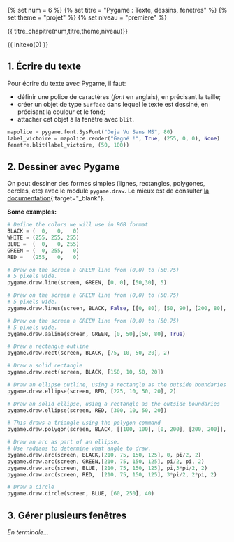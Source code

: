 {% set num = 6 %}
{% set titre = "Pygame : Texte, dessins, fenêtres" %}
{% set theme = "projet" %}
{% set niveau = "premiere" %}


{{ titre_chapitre(num,titre,theme,niveau)}}

{{ initexo(0) }}



## 1. Écrire du texte

Pour écrire du texte avec Pygame, il faut:

- définir une police de caractères (*font* en anglais), en précisant la taille;
- créer un objet de type `Surface` dans lequel le texte est dessiné, en précisant la couleur et le fond;
- attacher cet objet à la fenêtre avec `blit`.

```python linenums='1' title='Exemple de code'
mapolice = pygame.font.SysFont("Deja Vu Sans MS", 80)
label_victoire = mapolice.render("Gagné !", True, (255, 0, 0), None)
fenetre.blit(label_victoire, (50, 100))
```

## 2. Dessiner avec Pygame

On peut dessiner des formes simples (lignes, rectangles, polygones, cercles, etc) avec le module `pygame.draw`. Le mieux est de consulter [la documentation](https://www.pygame.org/docs/ref/draw.html){:target="_blank"}.

**Some examples:**

```python linenums='1'
# Define the colors we will use in RGB format
BLACK = (  0,   0,   0)
WHITE = (255, 255, 255)
BLUE =  (  0,   0, 255)
GREEN = (  0, 255,   0)
RED =   (255,   0,   0)

# Draw on the screen a GREEN line from (0,0) to (50.75) 
# 5 pixels wide.
pygame.draw.line(screen, GREEN, [0, 0], [50,30], 5)

# Draw on the screen a GREEN line from (0,0) to (50.75) 
# 5 pixels wide.
pygame.draw.lines(screen, BLACK, False, [[0, 80], [50, 90], [200, 80], [220, 30]], 5)

# Draw on the screen a GREEN line from (0,0) to (50.75) 
# 5 pixels wide.
pygame.draw.aaline(screen, GREEN, [0, 50],[50, 80], True)

# Draw a rectangle outline
pygame.draw.rect(screen, BLACK, [75, 10, 50, 20], 2)

# Draw a solid rectangle
pygame.draw.rect(screen, BLACK, [150, 10, 50, 20])

# Draw an ellipse outline, using a rectangle as the outside boundaries
pygame.draw.ellipse(screen, RED, [225, 10, 50, 20], 2) 

# Draw an solid ellipse, using a rectangle as the outside boundaries
pygame.draw.ellipse(screen, RED, [300, 10, 50, 20]) 

# This draws a triangle using the polygon command
pygame.draw.polygon(screen, BLACK, [[100, 100], [0, 200], [200, 200]], 5)

# Draw an arc as part of an ellipse. 
# Use radians to determine what angle to draw.
pygame.draw.arc(screen, BLACK,[210, 75, 150, 125], 0, pi/2, 2)
pygame.draw.arc(screen, GREEN,[210, 75, 150, 125], pi/2, pi, 2)
pygame.draw.arc(screen, BLUE, [210, 75, 150, 125], pi,3*pi/2, 2)
pygame.draw.arc(screen, RED,  [210, 75, 150, 125], 3*pi/2, 2*pi, 2)

# Draw a circle
pygame.draw.circle(screen, BLUE, [60, 250], 40)
```

## 3. Gérer plusieurs fenêtres

*En terminale...*